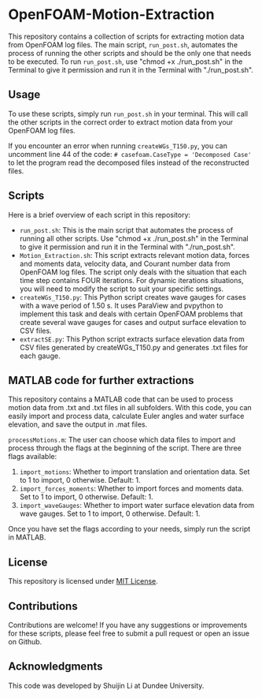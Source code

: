 # OpenFOAM-Motion-Extraction

This repository contains a collection of scripts for extracting motion data from OpenFOAM log files. The main script, `run_post.sh`, automates the process of running the other scripts and should be the only one that needs to be executed. To run `run_post.sh`, use "chmod +x ./run_post.sh" in the Terminal to give it permission and run it in the Terminal with "./run_post.sh".

## Usage

To use these scripts, simply run `run_post.sh` in your terminal. This will call the other scripts in the correct order to extract motion data from your OpenFOAM log files.

If you encounter an error when running `createWGs_T150.py`, you can uncomment line 44 of the code: `# casefoam.CaseType = 'Decomposed Case'` to let the program read the decomposed files instead of the reconstructed files.

## Scripts

Here is a brief overview of each script in this repository:

- `run_post.sh`: This is the main script that automates the process of running all other scripts. Use "chmod +x ./run_post.sh" in the Terminal to give it permission and run it in the Terminal with "./run_post.sh".
- `Motion_Extraction.sh`: This script extracts relevant motion data, forces and moments data, velocity data, and Courant number data from OpenFOAM log files. The script only deals with the situation that each time step contains FOUR iterations. For dynamic iterations situations, you will need to modify the script to suit your specific settings.
- `createWGs_T150.py`: This Python script creates wave gauges for cases with a wave period of 1.50 s. It uses ParaView and pvpython to implement this task and deals with certain OpenFOAM problems that create several wave gauges for cases and output surface elevation to CSV files.
- `extractSE.py`: This Python script extracts surface elevation data from CSV files generated by createWGs_T150.py and generates .txt files for each gauge.

## MATLAB code for further extractions

This repository contains a MATLAB code that can be used to process motion data from .txt and .txt files in all subfolders. With this code, you can easily import and process data, calculate Euler angles and water surface elevation, and save the output in .mat files.

`processMotions.m`: The user can choose which data files to import and process through the flags at the beginning of the script. There are three flags available:

1. `import_motions`: Whether to import translation and orientation data. Set to 1 to import, 0 otherwise. Default: 1.
2. `import_forces_moments`: Whether to import forces and moments data. Set to 1 to import, 0 otherwise. Default: 1.
3. `import_waveGauges`: Whether to import water surface elevation data from wave gauges. Set to 1 to import, 0 otherwise. Default: 1.

Once you have set the flags according to your needs, simply run the script in MATLAB.

## License

This repository is licensed under [MIT License](https://github.com/github/choosealicense.com/blob/gh-pages/LICENSE.md).

## Contributions

Contributions are welcome! If you have any suggestions or improvements for these scripts, please feel free to submit a pull request or open an issue on Github.

## Acknowledgments

This code was developed by Shuijin Li at Dundee University.
